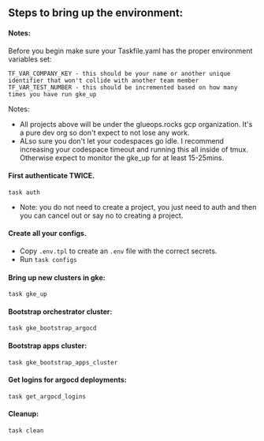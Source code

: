 
## Steps to bring up the environment:

#### Notes:

Before you begin make sure your Taskfile.yaml has the proper environment variables set:

```
TF_VAR_COMPANY_KEY - this should be your name or another unique identifier that won't collide with another team member
TF_VAR_TEST_NUMBER - this should be incremented based on how many times you have run gke_up
```
Notes:
- All projects above will be under the glueops.rocks gcp organization. It's a pure dev org so don't expect to not lose any work.
- ALso sure you don't let your codespaces go idle. I recommend increasing your codespace timeout and running this all inside of tmux. Otherwise expect to monitor the gke_up for at least 15-25mins.

#### First authenticate TWICE. 

`task auth`
- Note: you do not need to create a project, you just need to auth and then you can cancel out or say no to creating a project.

#### Create all your configs.

- Copy `.env.tpl` to create an `.env` file with the correct secrets.
- Run `task configs`

#### Bring up new clusters in gke:

`task gke_up`

#### Bootstrap orchestrator cluster:

`task gke_bootstrap_argocd`

#### Bootstrap apps cluster:

`task gke_bootstrap_apps_cluster`

#### Get logins for argocd deployments:
`task get_argocd_logins`

#### Cleanup:
`task clean`




